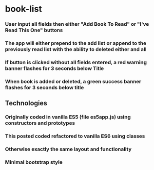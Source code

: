 # book-list

### User input all fields then either "Add Book To Read" or "I've Read This One" buttons

### The app will either prepend to the add list or append to the previously read list with the ability to deleted either and all

### If button is clicked without all fields entered, a red warning banner flashes for 3 seconds below Title

### When book is added or deleted, a green success banner flashes for 3 seconds below title

## Technologies

### Originally coded in vanilla ES5 (file es5app.js) using constructors and prototypes

### This posted coded refactored to vanilla ES6 using classes

### Otherwise exactly the same layout and functionality

### Minimal bootstrap style

